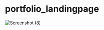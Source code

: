 # portfolio_landingpage

![Screenshot (8)](https://github.com/LaxmanMurmu/portfolio_landingpage/assets/75252155/2617d9ec-c929-4028-a4d6-0c4fac768b46)
